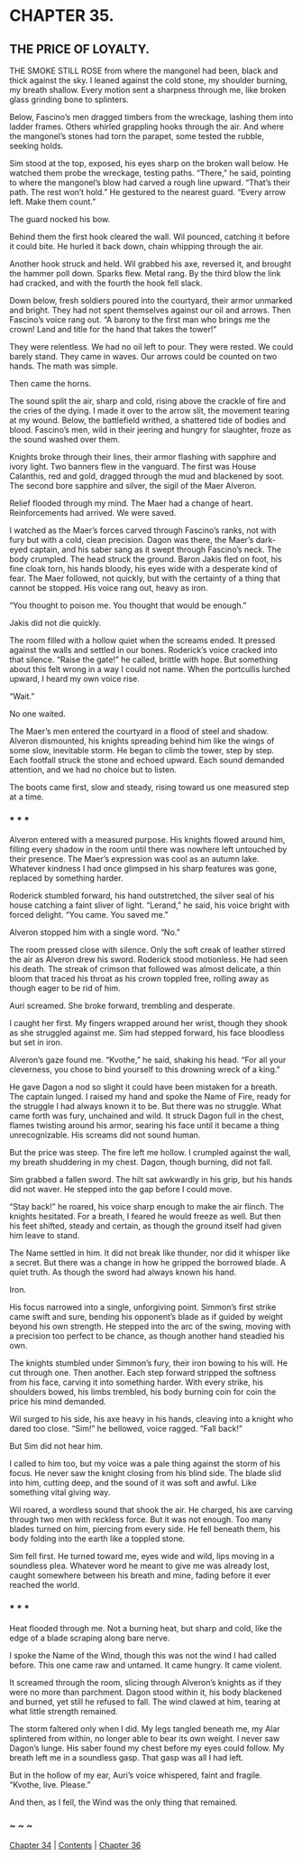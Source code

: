 # CHAPTER 35.

## THE PRICE OF LOYALTY.


THE SMOKE STILL ROSE from where the mangonel had been, black and thick against the sky. I leaned against the cold stone, my shoulder burning, my breath shallow. Every motion sent a sharpness through me, like broken glass grinding bone to splinters.  

Below, Fascino’s men dragged timbers from the wreckage, lashing them into ladder frames. Others whirled grappling hooks through the air. And where the mangonel’s stones had torn the parapet, some tested the rubble, seeking holds.  

Sim stood at the top, exposed, his eyes sharp on the broken wall below. He watched them probe the wreckage, testing paths. “There,” he said, pointing to where the mangonel’s blow had carved a rough line upward. “That’s their path. The rest won’t hold.” He gestured to the nearest guard. “Every arrow left. Make them count.”  

The guard nocked his bow.  

Behind them the first hook cleared the wall. Wil pounced, catching it before it could bite. He hurled it back down, chain whipping through the air.  

Another hook struck and held. Wil grabbed his axe, reversed it, and brought the hammer poll down. Sparks flew. Metal rang. By the third blow the link had cracked, and with the fourth the hook fell slack.  

Down below, fresh soldiers poured into the courtyard, their armor unmarked and bright. They had not spent themselves against our oil and arrows. Then Fascino’s voice rang out. “A barony to the first man who brings me the crown! Land and title for the hand that takes the tower!”  

They were relentless. We had no oil left to pour. They were rested. We could barely stand. They came in waves. Our arrows could be counted on two hands. The math was simple.  

Then came the horns.  

The sound split the air, sharp and cold, rising above the crackle of fire and the cries of the dying. I made it over to the arrow slit, the movement tearing at my wound. Below, the battlefield writhed, a shattered tide of bodies and blood. Fascino’s men, wild in their jeering and hungry for slaughter, froze as the sound washed over them.  

Knights broke through their lines, their armor flashing with sapphire and ivory light. Two banners flew in the vanguard. The first was House Calanthis, red and gold, dragged through the mud and blackened by soot. The second bore sapphire and silver, the sigil of the Maer Alveron.  

Relief flooded through my mind. The Maer had a change of heart. Reinforcements had arrived. We were saved.  

I watched as the Maer’s forces carved through Fascino’s ranks, not with fury but with a cold, clean precision. Dagon was there, the Maer’s dark-eyed captain, and his saber sang as it swept through Fascino’s neck. The body crumpled. The head struck the ground. Baron Jakis fled on foot, his fine cloak torn, his hands bloody, his eyes wide with a desperate kind of fear. The Maer followed, not quickly, but with the certainty of a thing that cannot be stopped. His voice rang out, heavy as iron.  

“You thought to poison me. You thought that would be enough.”  

Jakis did not die quickly.  

The room filled with a hollow quiet when the screams ended. It pressed against the walls and settled in our bones. Roderick’s voice cracked into that silence. “Raise the gate!” he called, brittle with hope. But something about this felt wrong in a way I could not name. When the portcullis lurched upward, I heard my own voice rise.  

“Wait.”  

No one waited.  

The Maer’s men entered the courtyard in a flood of steel and shadow. Alveron dismounted, his knights spreading behind him like the wings of some slow, inevitable storm. He began to climb the tower, step by step. Each footfall struck the stone and echoed upward. Each sound demanded attention, and we had no choice but to listen.  

The boots came first, slow and steady, rising toward us one measured step at a time.  

### * * *

Alveron entered with a measured purpose. His knights flowed around him, filling every shadow in the room until there was nowhere left untouched by their presence. The Maer’s expression was cool as an autumn lake. Whatever kindness I had once glimpsed in his sharp features was gone, replaced by something harder.  

Roderick stumbled forward, his hand outstretched, the silver seal of his house catching a faint sliver of light. “Lerand,” he said, his voice bright with forced delight. “You came. You saved me.”  

Alveron stopped him with a single word. “No.”  

The room pressed close with silence. Only the soft creak of leather stirred the air as Alveron drew his sword. Roderick stood motionless. He had seen his death. The streak of crimson that followed was almost delicate, a thin bloom that traced his throat as his crown toppled free, rolling away as though eager to be rid of him.  

Auri screamed. She broke forward, trembling and desperate.  

I caught her first. My fingers wrapped around her wrist, though they shook as she struggled against me. Sim had stepped forward, his face bloodless but set in iron.  

Alveron’s gaze found me. “Kvothe,” he said, shaking his head. “For all your cleverness, you chose to bind yourself to this drowning wreck of a king.”  

He gave Dagon a nod so slight it could have been mistaken for a breath. The captain lunged. I raised my hand and spoke the Name of Fire, ready for the struggle I had always known it to be. But there was no struggle. What came forth was fury, unchained and wild. It struck Dagon full in the chest, flames twisting around his armor, searing his face until it became a thing unrecognizable. His screams did not sound human.  

But the price was steep. The fire left me hollow. I crumpled against the wall, my breath shuddering in my chest. Dagon, though burning, did not fall.  

Sim grabbed a fallen sword. The hilt sat awkwardly in his grip, but his hands did not waver. He stepped into the gap before I could move.  

“Stay back!” he roared, his voice sharp enough to make the air flinch. The knights hesitated. For a breath, I feared he would freeze as well. But then his feet shifted, steady and certain, as though the ground itself had given him leave to stand.  

The Name settled in him. It did not break like thunder, nor did it whisper like a secret. But there was a change in how he gripped the borrowed blade. A quiet truth. As though the sword had always known his hand.  

Iron.  

His focus narrowed into a single, unforgiving point. Simmon’s first strike came swift and sure, bending his opponent’s blade as if guided by weight beyond his own strength. He stepped into the arc of the swing, moving with a precision too perfect to be chance, as though another hand steadied his own.  

The knights stumbled under Simmon’s fury, their iron bowing to his will. He cut through one. Then another. Each step forward stripped the softness from his face, carving it into something harder. With every strike, his shoulders bowed, his limbs trembled, his body burning coin for coin the price his mind demanded.  

Wil surged to his side, his axe heavy in his hands, cleaving into a knight who dared too close. “Sim!” he bellowed, voice ragged. “Fall back!”  

But Sim did not hear him.  

I called to him too, but my voice was a pale thing against the storm of his focus. He never saw the knight closing from his blind side. The blade slid into him, cutting deep, and the sound of it was soft and awful. Like something vital giving way.  

Wil roared, a wordless sound that shook the air. He charged, his axe carving through two men with reckless force. But it was not enough. Too many blades turned on him, piercing from every side. He fell beneath them, his body folding into the earth like a toppled stone.  

Sim fell first. He turned toward me, eyes wide and wild, lips moving in a soundless plea. Whatever word he meant to give me was already lost, caught somewhere between his breath and mine, fading before it ever reached the world.  

### * * *

Heat flooded through me. Not a burning heat, but sharp and cold, like the edge of a blade scraping along bare nerve.  

I spoke the Name of the Wind, though this was not the wind I had called before. This one came raw and untamed. It came hungry. It came violent.  

It screamed through the room, slicing through Alveron’s knights as if they were no more than parchment. Dagon stood within it, his body blackened and burned, yet still he refused to fall. The wind clawed at him, tearing at what little strength remained.  

The storm faltered only when I did. My legs tangled beneath me, my Alar splintered from within, no longer able to bear its own weight. I never saw Dagon’s lunge. His saber found my chest before my eyes could follow. My breath left me in a soundless gasp. That gasp was all I had left.  

But in the hollow of my ear, Auri’s voice whispered, faint and fragile. “Kvothe, live. Please.”  

And then, as I fell, the Wind was the only thing that remained.  

### ~ ~ ~

[Chapter 34](CHAPTER_34.md) | [Contents](Contents.md) | [Chapter 36](CHAPTER_36.md)
